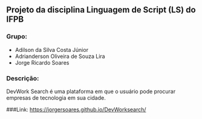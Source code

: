 ## Projeto da disciplina Linguagem de Script (LS) do IFPB

### Grupo:
- Adilson da Silva Costa Júnior
- Adrianderson Oliveira de Souza Lira
- Jorge Ricardo Soares

### Descrição:
DevWork Search é uma plataforma em que o usuário pode procurar empresas de tecnologia em sua cidade.

###Link:
https://jorgersoares.github.io/DevWorksearch/

